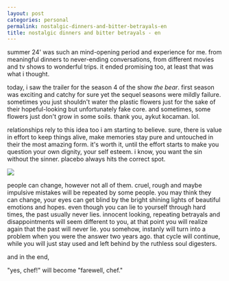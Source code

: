 ```yaml
---
layout: post
categories: personal
permalink: nostalgic-dinners-and-bitter-betrayals-en
title: nostalgic dinners and bitter betrayals - en
---
```

summer 24' was such an mind-opening period and experience for me. from meaningful dinners to never-ending conversations, from different movies and tv shows to wonderful trips. it ended promising too, at least that was what i thought.

today, i saw the trailer for the season 4 of the show _the bear_. first season was exciting and catchy for sure yet the sequel seasons were mildly failure. sometimes you just shouldn't water the plastic flowers just for the sake of their hopeful-looking but unfortunately fake core. and sometimes, some flowers just don't grow in some soils. thank you, aykut kocaman. lol.

relationships rely to this idea too i am starting to believe. sure, there is value in effort to keep things alive, make memories stay pure and untouched in their the most amazing form. it's worth it, until the effort starts to make you question your own dignity, your self esteem. i know, you want the sin without the sinner. placebo always hits the correct spot.

![]({{site.baseurl}}images/thebear.png)

people can change, however not all of them. cruel, rough and maybe impulsive mistakes will be repeated by some people. you may think they can change, your eyes can get blind by the bright shining lights of beautiful emotions and hopes. even though you can lie to yourself through hard times, the past usually never lies. innocent looking, repeating betrayals and disappointments will seem different to you, at that point you will realize again that the past will never lie. you somehow, instanly will turn into a problem when you were the answer two years ago. that cycle will continue, while you will just stay used and left behind by the ruthless soul digesters.

and in the end,

"yes, chef!" will become "farewell, chef."
